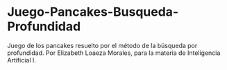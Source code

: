# Juego-Pancakes-Busqueda-Profundidad
Juego de los pancakes resuelto por el método de la búsqueda por profundidad.
Por Elizabeth Loaeza Morales, para la materia de Inteligencia Artificial I.
